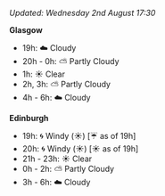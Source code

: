 *Updated: Wednesday 2nd August 17:30*

**Glasgow**

* 19h: :cloud: Cloudy
* 20h - 0h: :partly_sunny: Partly Cloudy
* 1h: :sunny: Clear
* 2h, 3h: :partly_sunny: Partly Cloudy
* 4h - 6h: :cloud: Cloudy

**Edinburgh**

* 19h: :cyclone: Windy (:sunny:) [:umbrella: as of 19h]
* 20h: :cyclone: Windy (:sunny:) [:sunny: as of 19h]
* 21h - 23h: :sunny: Clear
* 0h - 2h: :partly_sunny: Partly Cloudy
* 3h - 6h: :cloud: Cloudy
